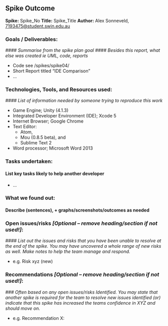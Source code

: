 ## Spike Outcome

**Spike:** Spike_No
**Title:** Spike_Title
**Author:** Alex Sonneveld, 7193475@student.swin.edu.au

### Goals / Deliverables:

_#### Summarise from the spike plan goal_
_#### Besides this report, what else was created ie UML, code, reports_

- Code see /spikes/spike04/
- Short Report titled “IDE Comparison”
- …

### Technologies, Tools, and Resources used:

_#### List of information needed by someone trying to reproduce this work_

- Game Engine; Unity (4.1.3)
- Integrated Developer Environment (IDE); Xcode 5
- Internet Browser; Google Chrome
- Text Editor:
    - Atom,
    - Mou (0.8.5 beta), and
    - Sublime Text 2
- Word processor; Microsoft Word 2013

### Tasks undertaken:

#### List key tasks likely to help another developer
- …

### What we found out:

#### Describe (sentences), + graphs/screenshots/outcomes as needed

### Open issues/risks _[Optional – remove heading/section if not used!]_: ###

_#### List out the issues and risks that you have been unable to resolve at the end of the spike. You may have uncovered a whole range of new risks as well. Make notes to help the team manage and respond._

- e.g. Risk xyz (new)

### Recommendations _[Optional – remove heading/section if not used!]_: ###

_### Often based on any open issues/risks Identified. You may state that another spike is required for the team to resolve new issues identified (or) indicate that this spike has increased the teams confidence in XYZ and should move on._

- e.g. Recommendation X:
